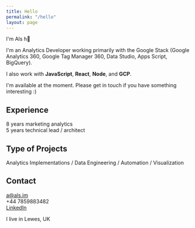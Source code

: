 ```yaml
---
title: Hello
permalink: "/hello"
layout: page
---
```


<div id="hello">
I'm Als h👋  

I'm an Analytics Developer working primarily with the Google Stack (Google Analytics 360, Google Tag Manager 360, Data Studio, Apps Script, BigQuery).

I also work with **JavaScript**, **React**, **Node**, and **GCP**.

I'm available at the moment. Please get in touch if you have something interesting :)


## Experience
8 years marketing analytics  
5 years technical lead / architect


## Type of Projects
Analytics Implementations / Data Engineering / Automation / Visualization 


## Contact
[a@als.im](mailto:a@als.im)  
+44 7859883482  
[LinkedIn](https://www.linkedin.com/in/alistair-johnstone)

I live in Lewes, UK
</div>